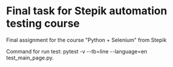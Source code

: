 # Final task for Stepik automation testing course
 Final assignment for the course "Python + Selenium" from Stepik

Command for run test: pytest -v --tb=line --language=en test_main_page.py.
